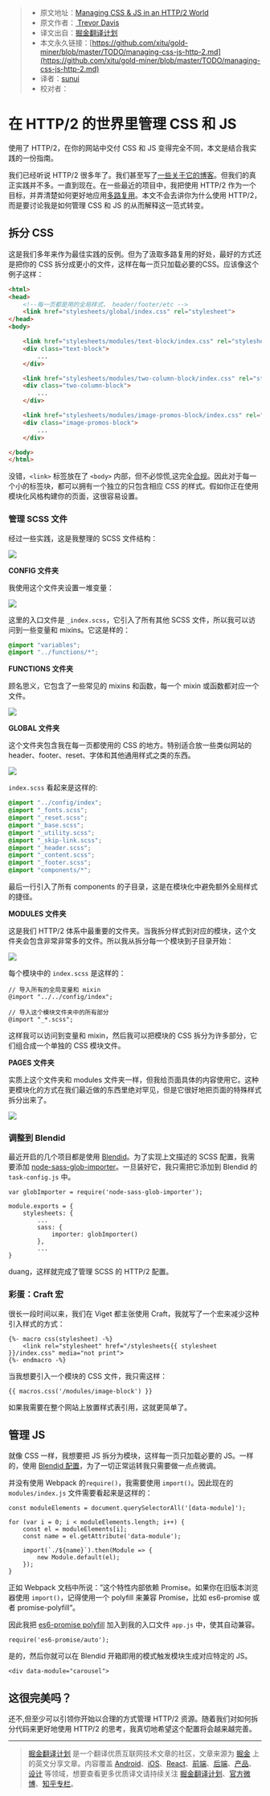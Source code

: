 
> * 原文地址：[Managing CSS & JS in an HTTP/2 World](https://www.viget.com/articles/managing-css-js-http-2/)
> * 原文作者：[
Trevor Davis](https://www.viget.com/about/team/tdavis)
> * 译文出自：[掘金翻译计划](https://github.com/xitu/gold-miner)
> * 本文永久链接：[https://github.com/xitu/gold-miner/blob/master/TODO/managing-css-js-http-2.md](https://github.com/xitu/gold-miner/blob/master/TODO/managing-css-js-http-2.md)
> * 译者：[sunui](https://github.com/sunui)
> * 校对者：

# 在 HTTP/2 的世界里管理 CSS 和 JS

使用了 HTTP/2，在你的网站中交付 CSS 和 JS 变得完全不同，本文是结合我实践的一份指南。

我们已经听说 HTTP/2 很多年了。我们甚至写了[一些](https://www.viget.com/articles/getting-started-with-http-2-part-1)[关于它的博客](https://www.viget.com/articles/getting-started-with-http-2-part-2)。但我们的真正实践并不多。一直到现在。在一些最近的项目中，我把使用 HTTP/2 作为一个目标，并弄清楚如何更好地应用[多路复用](https://http2.github.io/faq/#why-is-http2-multiplexed)。本文不会去讲你为什么使用 HTTP/2，而是要讨论我是如何管理 CSS 和 JS 的从而解释这一范式转变。

## 拆分 CSS

这是我们多年来作为最佳实践的反例。但为了汲取多路复用的好处，最好的方式还是把你的 CSS 拆分成更小的文件，这样在每一页只加载必要的CSS。应该像这个例子这样：

```html
<html>
<head>
	<!--每一页都是用的全局样式， header/footer/etc -->
	<link href="stylesheets/global/index.css" rel="stylesheet">
</head>
<body>

	<link href="stylesheets/modules/text-block/index.css" rel="stylesheet">
	<div class="text-block">
		...
	</div>

	<link href="stylesheets/modules/two-column-block/index.css" rel="stylesheet">
	<div class="two-column-block">
		...
	</div>

	<link href="stylesheets/modules/image-promos-block/index.css" rel="stylesheet">
	<div class="image-promos-block">
		...
	</div>

</body>
</html>
```

没错，`<link>` 标签放在了 `<body>` 内部，但不必惊慌,这完全[合规](https://html.spec.whatwg.org/multipage/semantics.html#allowed-in-the-body)。因此对于每一个小的标签块，都可以拥有一个独立的只包含相应 CSS 的样式。假如你正在使用模块化风格构建你的页面，这很容易设置。

### 管理 SCSS 文件

经过一些实践，这是我整理的 SCSS 文件结构：

![](https://static.viget.com/blog/_736xAUTO_crop_center-center/http2-assets-stylesheets.png?mtime=20170823121853)

**CONFIG 文件夹**

我使用这个文件夹设置一堆变量：

![](https://static.viget.com/blog/_1064xAUTO_crop_center-center/http2-assets-config.png?mtime=20170823122448)

这里的入口文件是 `_index.scss`，它引入了所有其他 SCSS 文件，所以我可以访问到一些变量和 mixins。它这是样的：

```css
@import "variables";
@import "../functions/*";
```

**FUNCTIONS 文件夹**

顾名思义，它包含了一些常见的 mixins 和函数，每一个 mixin 或函数都对应一个文件。

![](https://static.viget.com/blog/_1164xAUTO_crop_center-center/http2-assets-functions.png?mtime=20170823122756)

**GLOBAL 文件夹**

这个文件夹包含我在每一页都使用的 CSS 的地方。特别适合放一些类似网站的 header、footer、reset、字体和其他通用样式之类的东西。

![](https://static.viget.com/blog/_1064xAUTO_crop_center-center/http2-assets-global.png?mtime=20170823150006)

`index.scss` 看起来是这样的:

```css
@import "../config/index";
@import "_fonts.scss";
@import "_reset.scss";
@import "_base.scss";
@import "_utility.scss";
@import "_skip-link.scss";
@import "_header.scss";
@import "_content.scss";
@import "_footer.scss";
@import "components/*";
```

最后一行引入了所有 components 的子目录，这是在模块化中避免额外全局样式的捷径。

**MODULES 文件夹**

这是我们 HTTP/2 体系中最重要的文件夹。当我拆分样式到对应的模块，这个文件夹会包含非常非常多的文件。所以我从拆分每一个模块到子目录开始：

![](https://static.viget.com/blog/_1432xAUTO_crop_center-center/http2-assets-entry-list.png?mtime=20170823150741)

每个模块中的 `index.scss` 是这样的：

```
// 导入所有的全局变量和 mixin
@import "../../config/index";

// 导入这个模块文件夹中的所有部分
@import "_*.scss";
```

这样我可以访问到变量和 mixin，然后我可以把模块的 CSS 拆分为许多部分，它们组合成一个单独的 CSS 模块文件。

**PAGES 文件夹**

实质上这个文件夹和 modules 文件夹一样，但我给页面具体的内容使用它。这种更模块化的方式在我们最近做的东西里绝对罕见，但是它很好地把页面的特殊样式拆分出来了。

![](https://static.viget.com/blog/_1150xAUTO_crop_center-center/http2-assets-pages.png?mtime=20170823150703)

### 调整到 Blendid

最近开启的几个项目都是使用 [Blendid](https://github.com/vigetlabs/blendid)。为了实现上文描述的 SCSS 配置，我需要添加 [node-sass-glob-importer](https://www.npmjs.com/package/node-sass-glob-importer)。一旦装好它，我只需把它添加到 Blendid 的 `task-config.js` 中。

```
var globImporter = require('node-sass-glob-importer');

module.exports = {
	stylesheets: {
		...
		sass: {
			importer: globImporter()
		},
  		...
}
```

duang，这样就完成了管理 SCSS 的 HTTP/2 配置。 

### 彩蛋：Craft 宏

很长一段时间以来，我们在 Viget 都主张使用 Craft，我就写了一个宏来减少这种引入样式的方式：

```
{%- macro css(stylesheet) -%}
	<link rel="stylesheet" href="/stylesheets{{ stylesheet }}/index.css" media="not print">
{%- endmacro -%}
```

当我想要引入一个模块的 CSS 文件，我只需这样：

```
{{ macros.css('/modules/image-block') }}
```

如果我需要在整个网站上放置样式表引用，这就更简单了。


## 管理 JS

就像 CSS 一样，我想要把 JS 拆分为模块，这样每一页只加载必要的 JS。一样的，使用 [Blendid 配置](https://github.com/vigetlabs/blendid)，为了一切正常运转我只需要做一点点微调。

并没有使用 Webpack 的`require()`，我需要使用 `import()`。因此现在的 `modules/index.js` 文件需要看起来是这样的：

```
const moduleElements = document.querySelectorAll('[data-module]');

for (var i = 0; i < moduleElements.length; i++) {
	const el = moduleElements[i];
	const name = el.getAttribute('data-module');

	import(`./${name}`).then(Module => {
		new Module.default(el);
	});
}
```

正如 Webpack 文档中所说：”这个特性内部依赖 Promise。如果你在旧版本浏览器使用 `import()`，记得使用一个 polyfill 来兼容 Promise，比如 es6-promise 或者 promise-polyfill“。

因此我把 [es6-promise polyfill](https://www.npmjs.com/package/es6-promise) 加入到我的入口文件 `app.js` 中，使其自动兼容。


```
require('es6-promise/auto');
```

是的，然后你就可以在 Blendid 开箱即用的模式触发模块生成对应特定的 JS。

```
<div data-module="carousel">
```

## 这很完美吗？

还不,但至少可以引领你开始以合理的方式管理 HTTP/2 资源。随着我们对如何拆分代码来更好地使用 HTTP/2 的思考，我真切地希望这个配置将会越来越完善。


---

> [掘金翻译计划](https://github.com/xitu/gold-miner) 是一个翻译优质互联网技术文章的社区，文章来源为 [掘金](https://juejin.im) 上的英文分享文章。内容覆盖 [Android](https://github.com/xitu/gold-miner#android)、[iOS](https://github.com/xitu/gold-miner#ios)、[React](https://github.com/xitu/gold-miner#react)、[前端](https://github.com/xitu/gold-miner#前端)、[后端](https://github.com/xitu/gold-miner#后端)、[产品](https://github.com/xitu/gold-miner#产品)、[设计](https://github.com/xitu/gold-miner#设计) 等领域，想要查看更多优质译文请持续关注 [掘金翻译计划](https://github.com/xitu/gold-miner)、[官方微博](http://weibo.com/juejinfanyi)、[知乎专栏](https://zhuanlan.zhihu.com/juejinfanyi)。
